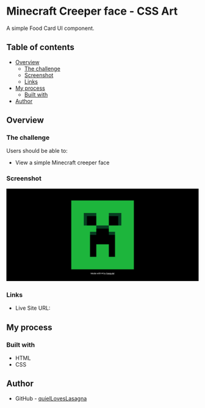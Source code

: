 # Minecraft Creeper face - CSS Art

A simple Food Card UI component.

## Table of contents

- [Overview](#overview)
  - [The challenge](#the-challenge)
  - [Screenshot](#screenshot)
  - [Links](#links)
- [My process](#my-process)
  - [Built with](#built-with)
- [Author](#author)

## Overview

### The challenge

Users should be able to:

- View a simple Minecraft creeper face

### Screenshot

![Project Overview](./assets/preview.png)

### Links

- Live Site URL: []()

## My process

### Built with

- HTML
- CSS

## Author

- GitHub - [quielLovesLasagna](https://github.com/quielLovesLasagna)
